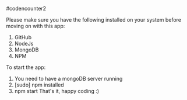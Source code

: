 #codencounter2

Please make sure you have the following installed on your system before moving on with this app:
1. GitHub
2. NodeJs
3. MongoDB
4. NPM

To start the app:
1. You need to have a mongoDB server running
2. [sudo] npm installed
3. npm start
That's it, happy coding :)
